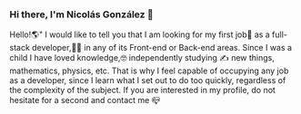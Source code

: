 ### Hi there, I'm Nicolás González 👋

Hello!🌎" I would like to tell you that I am looking for my first job💼 as a full-stack developer,👨‍💻 in any of its Front-end or Back-end areas. Since I was a child I have loved knowledge,🤓 independently studying ✍️ new things, mathematics, physics, etc. That is why I feel capable of occupying any job as a developer, since I learn what I set out to do too quickly, regardless of the complexity of the subject. If you are interested in my profile, do not hesitate for a second and contact me 📪

<script type='text/javascript'> 
const NicolasGonzalez = {
  Soft Skills: ["I'm proactive", "Team Player", "Creative", "Hard-Working"], 
  Tech Skills: [Javascript, Python, Pandas, Matplotlib, HTML, CSS, React, Redux, Nodejs, Sequelize, 
                PostgreSQL, Express, Styled-Components, Git and Github],
  Learning now: [Django, Flask, Vue, Angular] 
}	
</script>
<!--
**nicolasgonzalez98/nicolasgonzalez98** is a ✨ _special_ ✨ repository because its `README.md` (this file) appears on your GitHub profile.

Here are some ideas to get you started:

- 🔭 I’m currently working on ...
- 🌱 I’m currently learning ...
- 👯 I’m looking to collaborate on ...
- 🤔 I’m looking for help with ...
- 💬 Ask me about ...
- 📫 How to reach me: ...
- 😄 Pronouns: ...
- ⚡ Fun fact: ...
-->
